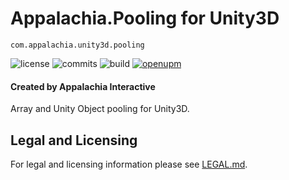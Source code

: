 # Appalachia.Pooling for Unity3D

`com.appalachia.unity3d.pooling`

![license](https://img.shields.io/github/license/AppalachiaInteractive/com.appalachia.unity3d.pooling?)
![commits](https://img.shields.io/github/commit-activity/m/AppalachiaInteractive/com.appalachia.unity3d.pooling?)
![build](https://img.shields.io/github/workflow/status/AppalachiaInteractive/com.appalachia.unity3d.pooling/CI)
[![openupm](https://img.shields.io/npm/v/com.appalachia.unity3d.pooling?label=openupm&registry_uri=https://package.openupm.com)](https://openupm.com/packages/com.appalachia.unity3d.pooling?/)

#### Created by Appalachia Interactive

Array and Unity Object pooling for Unity3D.

## Legal and Licensing
For legal and licensing information please see [LEGAL.md](./LEGAL.md).
